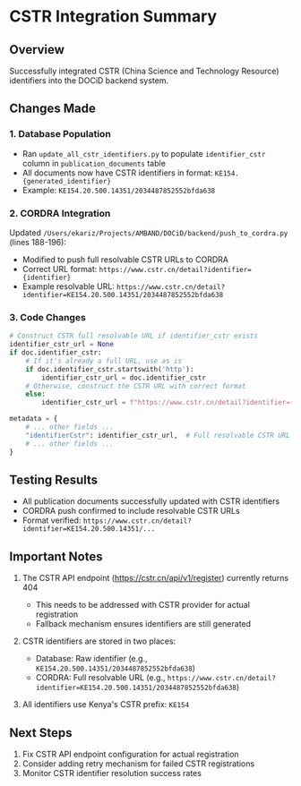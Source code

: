 # CSTR Integration Summary

## Overview
Successfully integrated CSTR (China Science and Technology Resource) identifiers into the DOCiD backend system.

## Changes Made

### 1. Database Population
- Ran `update_all_cstr_identifiers.py` to populate `identifier_cstr` column in `publication_documents` table
- All documents now have CSTR identifiers in format: `KE154.{generated_identifier}`
- Example: `KE154.20.500.14351/2034487852552bfda638`

### 2. CORDRA Integration
Updated `/Users/ekariz/Projects/AMBAND/DOCiD/backend/push_to_cordra.py` (lines 188-196):
- Modified to push full resolvable CSTR URLs to CORDRA
- Correct URL format: `https://www.cstr.cn/detail?identifier={identifier}`
- Example resolvable URL: `https://www.cstr.cn/detail?identifier=KE154.20.500.14351/2034487852552bfda638`

### 3. Code Changes
```python
# Construct CSTR full resolvable URL if identifier_cstr exists
identifier_cstr_url = None
if doc.identifier_cstr:
    # If it's already a full URL, use as is
    if doc.identifier_cstr.startswith('http'):
        identifier_cstr_url = doc.identifier_cstr
    # Otherwise, construct the CSTR URL with correct format
    else:
        identifier_cstr_url = f"https://www.cstr.cn/detail?identifier={doc.identifier_cstr}"

metadata = {
    # ... other fields ...
    "identifierCstr": identifier_cstr_url,  # Full resolvable CSTR URL
    # ... other fields ...
}
```

## Testing Results
- All publication documents successfully updated with CSTR identifiers
- CORDRA push confirmed to include resolvable CSTR URLs
- Format verified: `https://www.cstr.cn/detail?identifier=KE154.20.500.14351/...`

## Important Notes
1. The CSTR API endpoint (https://cstr.cn/api/v1/register) currently returns 404
   - This needs to be addressed with CSTR provider for actual registration
   - Fallback mechanism ensures identifiers are still generated

2. CSTR identifiers are stored in two places:
   - Database: Raw identifier (e.g., `KE154.20.500.14351/2034487852552bfda638`)
   - CORDRA: Full resolvable URL (e.g., `https://www.cstr.cn/detail?identifier=KE154.20.500.14351/2034487852552bfda638`)

3. All identifiers use Kenya's CSTR prefix: `KE154`

## Next Steps
1. Fix CSTR API endpoint configuration for actual registration
2. Consider adding retry mechanism for failed CSTR registrations
3. Monitor CSTR identifier resolution success rates